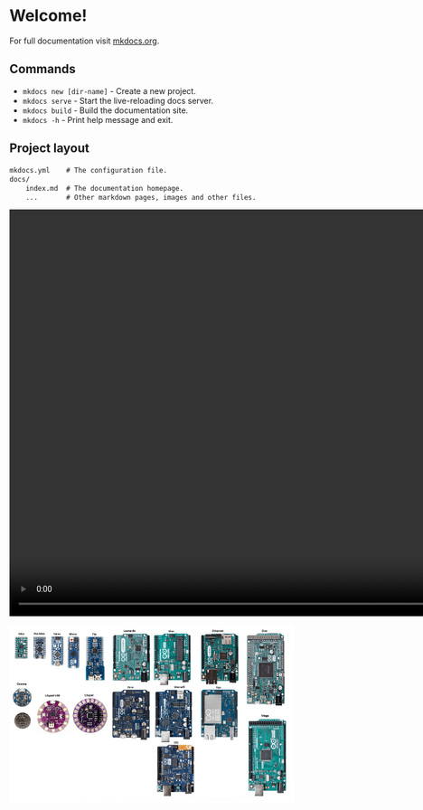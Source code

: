 #  Welcome!



For full documentation visit [mkdocs.org](https://www.mkdocs.org).

## Commands

* `mkdocs new [dir-name]` - Create a new project.
* `mkdocs serve` - Start the live-reloading docs server.
* `mkdocs build` - Build the documentation site.
* `mkdocs -h` - Print help message and exit.

## Project layout

    mkdocs.yml    # The configuration file.
    docs/
        index.md  # The documentation homepage.
        ...       # Other markdown pages, images and other files.


<video width="980" height="720" controls>
  <source src="assets/vid/Advanced-CAD II_Design-Principles.mp4" type="video/mp4">
  Your browser does not support the video tag.
</video>

![Anatomy of an Arduino](assets/img/anatomy-of-an-arduino.png)